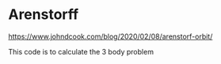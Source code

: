 # Arenstorff
https://www.johndcook.com/blog/2020/02/08/arenstorf-orbit/

This code is to calculate the 3 body problem 





































